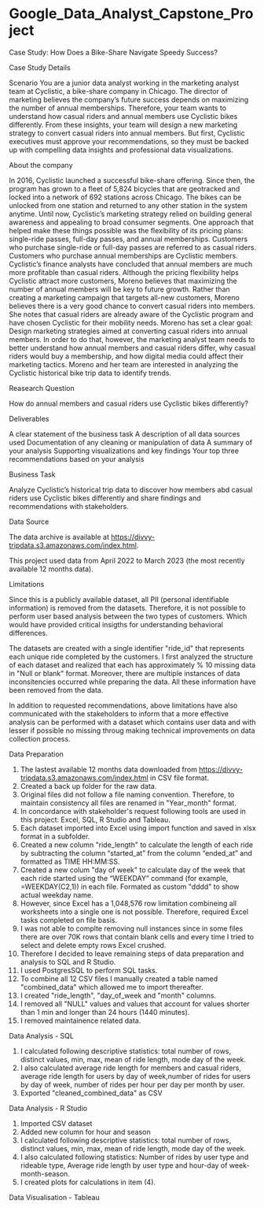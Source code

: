 # Google_Data_Analyst_Capstone_Project
Case Study: How Does a Bike-Share Navigate Speedy Success?

Case Study Details

Scenario
You are a junior data analyst working in the marketing analyst team at Cyclistic, a bike-share company in Chicago. The director of marketing believes the company’s future success depends on maximizing the number of annual memberships. Therefore, your team wants to understand how casual riders and annual members use Cyclistic bikes differently. From these insights, your team will design a new marketing strategy to convert casual riders into annual members. But first, Cyclistic executives must approve your recommendations, so they must be backed up with compelling data insights and professional data visualizations.

About the company

In 2016, Cyclistic launched a successful bike-share offering. Since then, the program has grown to a fleet of 5,824 bicycles that are geotracked and locked into a network of 692 stations across Chicago. The bikes can be unlocked from one station and returned to any other station in the system anytime.
Until now, Cyclistic’s marketing strategy relied on building general awareness and appealing to broad consumer segments. One approach that helped make these things possible was the flexibility of its pricing plans: single-ride passes, full-day passes, and annual memberships. Customers who purchase single-ride or full-day passes are referred to as casual riders. Customers who purchase annual memberships are Cyclistic members.
Cyclistic’s finance analysts have concluded that annual members are much more profitable than casual riders. Although the pricing flexibility helps Cyclistic attract more customers, Moreno believes that maximizing the number of annual members will be key to future growth. Rather than creating a marketing campaign that targets all-new customers, Moreno believes there is a very good chance to convert casual riders into members. She notes that casual riders are already aware of the Cyclistic program and have chosen Cyclistic for their mobility needs.
Moreno has set a clear goal: Design marketing strategies aimed at converting casual riders into annual members. In order to do that, however, the marketing analyst team needs to better understand how annual members and casual riders differ, why casual riders would buy a membership, and how digital media could affect their marketing tactics. Moreno and her team are interested in analyzing the Cyclistic historical bike trip data to identify trends.

Reasearch Question

How do annual members and casual riders use Cyclistic bikes differently?

Deliverables

A clear statement of the business task
A description of all data sources used
Documentation of any cleaning or manipulation of data
A summary of your analysis
Supporting visualizations and key findings
Your top three recommendations based on your analysis

Business Task

Analyze Cyclistic’s historical trip data to discover how members abd casual riders use Cyclistic bikes differently and share findings and recommendations with stakeholders.

Data Source

The data archive is available at https://divvy-tripdata.s3.amazonaws.com/index.html.

This project used data from April 2022 to March 2023 (the most recently available 12 months data).

Limitations

Since this is a publicly available dataset, all PII (personal identifiable information) is removed from the datasets. Therefore, it is not possible to perform user based analysis between the two types of customers. Which would have provided critical insigths for understanding behavioral differences.

The datasets are created with a single identifier "ride_id" that represents each unique ride completed by the customers. I first analyzed the structure of each dataset and realized that each has approximately % 10 missing data in "Null or blank" format. Moreover, there are multiple instances of data inconsitencies occurred while preparing the data. All these information have been removed from the data.

In addition to requested recommendations, above limitations have also communicated with the stakeholders to inform that a more effective analysis can be performed with a dataset which contains user data and with lesser if possible no missing throug making technical improvements on data collection process. 

Data Preparation

1) The lastest available 12 months data downloaded from https://divvy-tripdata.s3.amazonaws.com/index.html in CSV file format.
2) Created a back up folder for the raw data.
3) Original files did not follow a file naming convention. Therefore, to maintain consistency all files are renamed in "Year_month" format.
4) In concordance with stakeholder's request following tools are used in this project: Excel, SQL, R Studio and Tableau.
5) Each dataset imported into Excel using import function and saved in xlsx format in a subfolder.
6) Created a new column "ride_length" to calculate the length of each ride by subtracting the column “started_at” from the column “ended_at” and formatted as TIME HH:MM:SS.
7) Created a new colum "day of week" to calculate day of the week that each ride started using the “WEEKDAY” command (for example, =WEEKDAY(C2,1)) in each file. Formated as custom "dddd" to show actual weekday name.
8) However, since Excel has a 1,048,576 row limitation combineing all worksheets into a single one is not possible. Therefore, required Excel tasks completed on file basis.
9) I was not able to complte removing null instances since in some files there are over 70K rows that contain blank cells and every time I tried to select and delete empty rows Excel crushed.
10) Therefore I decided to leave remaining steps of data preparation and analysis to SQL and R Studio.
11) I used PostgresSQL to perform SQL tasks.
12) To combine all 12 CSV files I manually created a table named "combined_data" which allowed me to import thereafter.
13) I created "ride_length", "day_of_week and "month" columns.
14) I removed all "NULL" values and values that account for values shorter than 1 min and longer than 24 hours (1440 minutes).
15) I removed maintainence related data.

Data Analysis - SQL

1) I calculated following descriptive statistics: total number of rows, distinct values, min, max, mean of ride length, mode day of the week.
2) I also calculated average ride length for members and casual riders, average ride length for users by day of week,number of rides for users by day of week, number of rides per hour per day per month by user.
3) Exported "cleaned_combined_data" as CSV

Data Analysis - R Studio

1) Imported CSV dataset
2) Added new column for hour and season
3) I calculated following descriptive statistics: total number of rows, distinct values, min, max, mean of ride length, mode day of the week.
4) I also calculated following statistics: Number of rides by user type and rideable type, Average ride length by user type and hour-day of week-month-season.
5) I created plots for calculations in item (4).

Data Visualisation - Tableau







